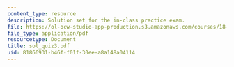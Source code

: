 ```yaml
---
content_type: resource
description: Solution set for the in-class practice exam.
file: https://ol-ocw-studio-app-production.s3.amazonaws.com/courses/18-075-advanced-calculus-for-engineers-fall-2004/81866931b46ff01f30eea8a148a04114_sol_quiz3.pdf
file_type: application/pdf
resourcetype: Document
title: sol_quiz3.pdf
uid: 81866931-b46f-f01f-30ee-a8a148a04114
---
```

